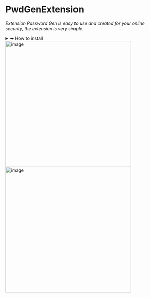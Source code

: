 # PwdGenExtension
*Extension Password Gen is easy to use and created for your online security, the extension is very simple.*

<details>
<summary>➡ How to install</summary>

  
1. Clone the project:  
```cmd
git clone https://github.com/datadr1p/PwdGenExtension.git
```
2. Open your browser (Chrome, Edge, or any Chromium-based browser).

3. Go to Extensions (chrome://extensions/).

4. Enable Developer mode (top-right toggle).

5. Click Load unpacked and select the cloned folder.

6. The extension icon should appear in your toolbar.

</details>

<img src="https://github.com/user-attachments/assets/0d3dd5ba-a7ae-4d47-836c-af7a7dd03ec7" alt="image" width="400"/>
<img src="https://github.com/user-attachments/assets/6a87a04c-5444-4e71-94ed-1a9be5c152fc" alt="image" width="400"/>

